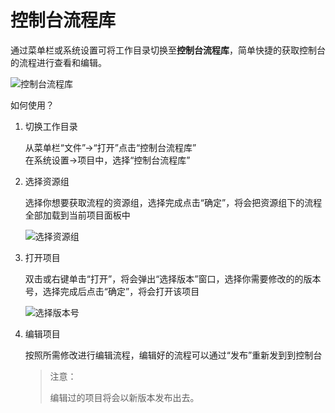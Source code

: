 # 控制台流程库

通过菜单栏或系统设置可将工作目录切换至**控制台流程库**，简单快捷的获取控制台的流程进行查看和编辑。

![控制台流程库](https://docimages.blob.core.chinacloudapi.cn/images/Studio/ConsolePackage/%E6%8E%A7%E5%88%B6%E5%8F%B0%E6%B5%81%E7%A8%8B%E5%BA%93.png)

如何使用？

1. 切换工作目录

   从菜单栏“文件”->“打开”点击“控制台流程库”</br>
   在系统设置->项目中，选择“控制台流程库”

2. 选择资源组

    选择你想要获取流程的资源组，选择完成点击“确定”，将会把资源组下的流程全部加载到当前项目面板中

    ![选择资源组](https://docimages.blob.core.chinacloudapi.cn/images/Studio/ConsolePackage/%E9%80%89%E6%8B%A9%E8%B5%84%E6%BA%90%E7%BB%84.png)

3. 打开项目

    双击或右键单击“打开”，将会弹出“选择版本”窗口，选择你需要修改的的版本号，选择完成后点击“确定”，将会打开该项目

    ![选择版本号](https://docimages.blob.core.chinacloudapi.cn/images/Studio/ConsolePackage/%E9%80%89%E6%8B%A9%E7%89%88%E6%9C%AC%E5%8F%B7.png)

4. 编辑项目

    按照所需修改进行编辑流程，编辑好的流程可以通过“发布”重新发到到控制台

    >注意：
    >
    >编辑过的项目将会以新版本发布出去。

